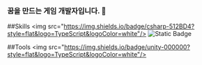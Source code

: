 ### 꿈을 만드는 게임 개발자입니다. 👋

<!--
**zenobreaker/zenobreaker** is a ✨ _special_ ✨ repository because its `README.md` (this file) appears on your GitHub profile.

Here are some ideas to get you started:

- 🔭 I’m currently working on ...
- 🌱 I’m currently learning ...
- 👯 I’m looking to collaborate on ...
- 🤔 I’m looking for help with ...
- 💬 Ask me about ...
- 📫 How to reach me: ...
- 😄 Pronouns: ...
- ⚡ Fun fact: ...
-->

##Skills 
<img src="https://img.shields.io/badge/csharp-512BD4?style=flat&logo=TypeScript&logoColor=white"/>
<img alt="Static Badge" src="https://img.shields.io/badge/:badgeContent">

##Tools
<img src="https://img.shields.io/badge/unity-000000?style=flat&logo=TypeScript&logoColor=white"/>
